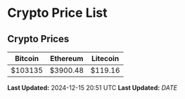 # Crypto Price List

## Crypto Prices
| Bitcoin | Ethereum | Litecoin |
| ------- | -------- | -------- |
| $103135 | $3900.48 | $119.16 |
**Last Updated:** 2024-12-15 20:51 UTC
**Last Updated:** $DATE$
